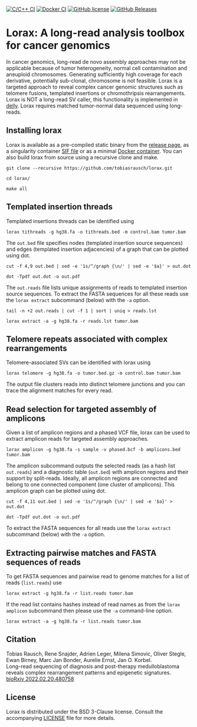 [![C/C++ CI](https://github.com/tobiasrausch/lorax/workflows/C/C++%20CI/badge.svg)](https://github.com/tobiasrausch/lorax/actions)
[![Docker CI](https://github.com/tobiasrausch/lorax/workflows/Docker%20CI/badge.svg)](https://hub.docker.com/r/trausch/lorax/)
[![GitHub license](https://img.shields.io/badge/License-BSD%203--Clause-blue.svg)](https://github.com/tobiasrausch/lorax/blob/master/LICENSE)
[![GitHub Releases](https://img.shields.io/github/release/tobiasrausch/lorax.svg)](https://github.com/tobiasrausch/lorax/releases)

# Lorax: A long-read analysis toolbox for cancer genomics

In cancer genomics, long-read de novo assembly approaches may not be applicable because of tumor heterogeneity, normal cell contamination and aneuploid chromosomes. Generating sufficiently high coverage for each derivative, potentially sub-clonal, chromosome is not feasible. Lorax is a targeted approach to reveal complex cancer genomic structures such as telomere fusions, templated insertions or chromothripsis rearrangements. Lorax is NOT a long-read SV caller, this functionality is implemented in [delly](https://github.com/dellytools/delly). Lorax requires matched tumor-normal data sequenced using long-reads.

## Installing lorax

Lorax is available as a pre-compiled static binary from the [release page](https://github.com/tobiasrausch/lorax/releases/), as a singularity container [SIF file](https://github.com/tobiasrausch/lorax/releases/) or as a minimal [Docker container](https://hub.docker.com/r/trausch/lorax/). You can also build lorax from source using a recursive clone and make.

`git clone --recursive https://github.com/tobiasrausch/lorax.git`

`cd lorax/`

`make all`

## Templated insertion threads

Templated insertions threads can be identified using

`lorax tithreads -g hg38.fa -o tithreads.bed -m control.bam tumor.bam`

The `out.bed` file specifies nodes (templated insertion source sequences) and edges (templated insertion adjacencies) of a graph that can be plotted using dot.

`cut -f 4,9 out.bed | sed -e '1s/^/graph {\n/' | sed -e '$a}' > out.dot`

`dot -Tpdf out.dot -o out.pdf`

The `out.reads` file lists unique assignments of reads to templated insertion source sequences. To extract the FASTA sequences for all these reads use the `lorax extract` subcommand (below) with the `-a` option.

`tail -n +2 out.reads | cut -f 1 | sort | uniq > reads.lst`

`lorax extract -a -g hg38.fa -r reads.lst tumor.bam`

## Telomere repeats associated with complex rearrangements

Telomere-associated SVs can be identified with lorax using

`lorax telomere -g hg38.fa -o tumor.bed.gz -m control.bam tumor.bam`

The output file clusters reads into distinct telomere junctions and you can trace the alignment matches for every read.

## Read selection for targeted assembly of amplicons

Given a list of amplicon regions and a phased VCF file, lorax can be used to extract amplicon reads for targeted assembly approaches.

`lorax amplicon -g hg38.fa -s sample -v phased.bcf -b amplicons.bed tumor.bam`

The amplicon subcommand outputs the selected reads (as a hash list `out.reads`) and a diagnostic table (`out.bed`) with amplicon regions and their support by split-reads. Ideally, all amplicon regions are connected and belong to one connected component (one cluster of amplicons). This amplicon graph can be plotted using dot.

`cut -f 4,11 out.bed | sed -e '1s/^/graph {\n/' | sed -e '$a}' > out.dot`

`dot -Tpdf out.dot -o out.pdf`

To extract the FASTA sequences for all reads use the `lorax extract` subcommand (below) with the `-a` option.

## Extracting pairwise matches and FASTA sequences of reads

To get FASTA sequences and pairwise read to genome matches for a list of reads (`list.reads`) use

`lorax extract -g hg38.fa -r list.reads tumor.bam`

If the read list contains hashes instead of read names as from the `lorax amplicon` subcommand then please use the `-a` command-line option.

`lorax extract -a -g hg38.fa -r list.reads tumor.bam`

## Citation

Tobias Rausch, Rene Snajder, Adrien Leger, Milena Simovic, Oliver Stegle, Ewan Birney, Marc Jan Bonder, Aurelie Ernst, Jan O. Korbel.          
Long-read sequencing of diagnosis and post-therapy medulloblastoma reveals complex rearrangement patterns and epigenetic signatures.            
[bioRxiv 2022.02.20.480758](https://doi.org/10.1101/2022.02.20.480758)

License
-------
Lorax is distributed under the BSD 3-Clause license. Consult the accompanying [LICENSE](https://github.com/tobiasrausch/lorax/blob/master/LICENSE) file for more details.
